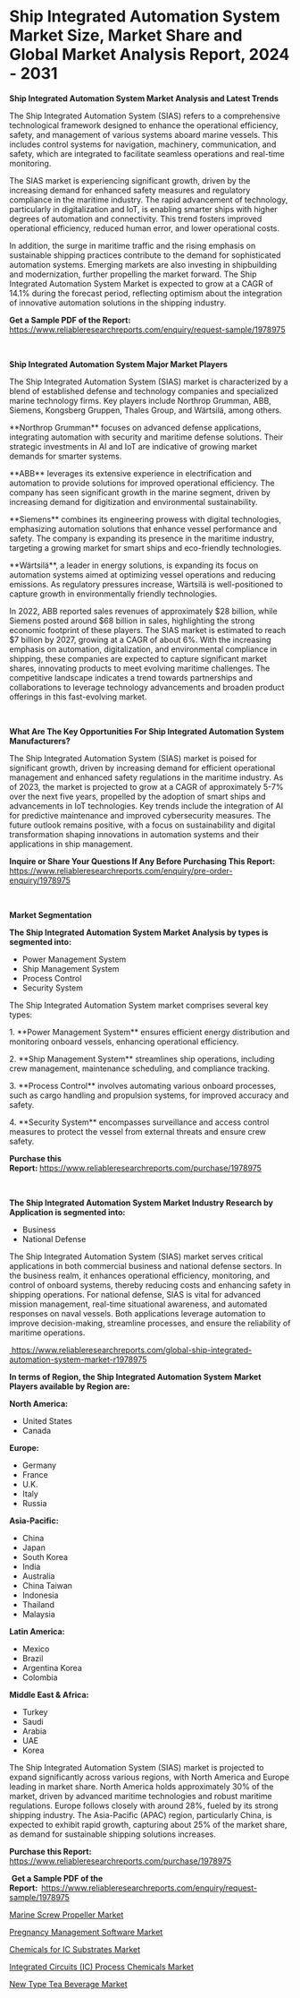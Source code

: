 <p><h1>Ship Integrated Automation System Market Size, Market Share and Global Market Analysis Report, 2024 - 2031</h1></p><p><strong>Ship Integrated Automation System Market Analysis and Latest Trends</strong></p>
<p><p>The Ship Integrated Automation System (SIAS) refers to a comprehensive technological framework designed to enhance the operational efficiency, safety, and management of various systems aboard marine vessels. This includes control systems for navigation, machinery, communication, and safety, which are integrated to facilitate seamless operations and real-time monitoring.</p><p>The SIAS market is experiencing significant growth, driven by the increasing demand for enhanced safety measures and regulatory compliance in the maritime industry. The rapid advancement of technology, particularly in digitalization and IoT, is enabling smarter ships with higher degrees of automation and connectivity. This trend fosters improved operational efficiency, reduced human error, and lower operational costs.</p><p>In addition, the surge in maritime traffic and the rising emphasis on sustainable shipping practices contribute to the demand for sophisticated automation systems. Emerging markets are also investing in shipbuilding and modernization, further propelling the market forward. The Ship Integrated Automation System Market is expected to grow at a CAGR of 14.1% during the forecast period, reflecting optimism about the integration of innovative automation solutions in the shipping industry.</p></p>
<p><strong>Get a Sample PDF of the Report:&nbsp;</strong> <a href="https://www.reliableresearchreports.com/enquiry/request-sample/1978975?utm_campaign=40&utm_medium=2&utm_source=Github&utm_content=ia&utm_term=25102024&utm_id=ship-integrated-automation-system">https://www.reliableresearchreports.com/enquiry/request-sample/1978975</a></p>
<p>&nbsp;</p>
<p><strong>Ship Integrated Automation System Major Market Players</strong></p>
<p><p>The Ship Integrated Automation System (SIAS) market is characterized by a blend of established defense and technology companies and specialized marine technology firms. Key players include Northrop Grumman, ABB, Siemens, Kongsberg Gruppen, Thales Group, and Wärtsilä, among others. </p><p>**Northrop Grumman** focuses on advanced defense applications, integrating automation with security and maritime defense solutions. Their strategic investments in AI and IoT are indicative of growing market demands for smarter systems.</p><p>**ABB** leverages its extensive experience in electrification and automation to provide solutions for improved operational efficiency. The company has seen significant growth in the marine segment, driven by increasing demand for digitization and environmental sustainability.</p><p>**Siemens** combines its engineering prowess with digital technologies, emphasizing automation solutions that enhance vessel performance and safety. The company is expanding its presence in the maritime industry, targeting a growing market for smart ships and eco-friendly technologies.</p><p>**Wärtsilä**, a leader in energy solutions, is expanding its focus on automation systems aimed at optimizing vessel operations and reducing emissions. As regulatory pressures increase, Wärtsilä is well-positioned to capture growth in environmentally friendly technologies.</p><p>In 2022, ABB reported sales revenues of approximately $28 billion, while Siemens posted around $68 billion in sales, highlighting the strong economic footprint of these players. The SIAS market is estimated to reach $7 billion by 2027, growing at a CAGR of about 6%. With the increasing emphasis on automation, digitalization, and environmental compliance in shipping, these companies are expected to capture significant market shares, innovating products to meet evolving maritime challenges. The competitive landscape indicates a trend towards partnerships and collaborations to leverage technology advancements and broaden product offerings in this fast-evolving market.</p></p>
<p>&nbsp;</p>
<p><strong>What Are The Key Opportunities For Ship Integrated Automation System Manufacturers?</strong></p>
<p><p>The Ship Integrated Automation System (SIAS) market is poised for significant growth, driven by increasing demand for efficient operational management and enhanced safety regulations in the maritime industry. As of 2023, the market is projected to grow at a CAGR of approximately 5-7% over the next five years, propelled by the adoption of smart ships and advancements in IoT technologies. Key trends include the integration of AI for predictive maintenance and improved cybersecurity measures. The future outlook remains positive, with a focus on sustainability and digital transformation shaping innovations in automation systems and their applications in ship management.</p></p>
<p><strong>Inquire or Share Your Questions If Any Before Purchasing This Report:</strong> <a href="https://www.reliableresearchreports.com/enquiry/pre-order-enquiry/1978975?utm_campaign=40&utm_medium=2&utm_source=Github&utm_content=ia&utm_term=25102024&utm_id=ship-integrated-automation-system">https://www.reliableresearchreports.com/enquiry/pre-order-enquiry/1978975</a></p>
<p>&nbsp;</p>
<p><strong>Market Segmentation</strong></p>
<p><strong>The Ship Integrated Automation System Market Analysis by types is segmented into:</strong></p>
<p><ul><li>Power Management System</li><li>Ship Management System</li><li>Process Control</li><li>Security System</li></ul></p>
<p><p>The Ship Integrated Automation System market comprises several key types: </p><p>1. **Power Management System** ensures efficient energy distribution and monitoring onboard vessels, enhancing operational efficiency.</p><p>2. **Ship Management System** streamlines ship operations, including crew management, maintenance scheduling, and compliance tracking.</p><p>3. **Process Control** involves automating various onboard processes, such as cargo handling and propulsion systems, for improved accuracy and safety.</p><p>4. **Security System** encompasses surveillance and access control measures to protect the vessel from external threats and ensure crew safety.</p></p>
<p><strong>Purchase this Report:&nbsp;</strong><a href="https://www.reliableresearchreports.com/purchase/1978975?utm_campaign=40&utm_medium=2&utm_source=Github&utm_content=ia&utm_term=25102024&utm_id=ship-integrated-automation-system">https://www.reliableresearchreports.com/purchase/1978975</a></p>
<p>&nbsp;</p>
<p><strong>The Ship Integrated Automation System Market Industry Research by Application is segmented into:</strong></p>
<p><ul><li>Business</li><li>National Defense</li></ul></p>
<p><p>The Ship Integrated Automation System (SIAS) market serves critical applications in both commercial business and national defense sectors. In the business realm, it enhances operational efficiency, monitoring, and control of onboard systems, thereby reducing costs and enhancing safety in shipping operations. For national defense, SIAS is vital for advanced mission management, real-time situational awareness, and automated responses on naval vessels. Both applications leverage automation to improve decision-making, streamline processes, and ensure the reliability of maritime operations.</p></p>
<p><a href="https://www.reliableresearchreports.com/global-ship-integrated-automation-system-market-r1978975?utm_campaign=40&utm_medium=2&utm_source=Github&utm_content=ia&utm_term=25102024&utm_id=ship-integrated-automation-system">&nbsp;https://www.reliableresearchreports.com/global-ship-integrated-automation-system-market-r1978975</a></p>
<p><strong>In terms of Region, the Ship Integrated Automation System Market Players available by Region are:</strong></p>
<p>
    <p> <strong> North America: </strong>
        <ul>
            <li>United States</li>
            <li>Canada</li>
        </ul>
        </p> 
    <p> <strong> Europe: </strong>
        <ul>
            <li>Germany</li>
            <li>France</li>
            <li>U.K.</li>
            <li>Italy</li>
            <li>Russia</li>
        </ul>
        </p> 
    <p> <strong> Asia-Pacific: </strong>
        <ul>
            <li>China</li>
            <li>Japan</li>
            <li>South Korea</li>
            <li>India</li>
            <li>Australia</li>
            <li>China Taiwan</li>
            <li>Indonesia</li>
            <li>Thailand</li>
            <li>Malaysia</li>
        </ul>
        </p> 
    <p> <strong> Latin America: </strong>
        <ul>
            <li>Mexico</li>
            <li>Brazil</li>
            <li>Argentina Korea</li>
            <li>Colombia</li>
        </ul>
        </p> 
    <p> <strong> Middle East & Africa: </strong>
        <ul>
            <li>Turkey</li>
            <li>Saudi</li>
            <li>Arabia</li>
            <li>UAE</li>
            <li>Korea</li>
        </ul>
    </p>
    </p>
<p><p>The Ship Integrated Automation System (SIAS) market is projected to expand significantly across various regions, with North America and Europe leading in market share. North America holds approximately 30% of the market, driven by advanced maritime technologies and robust maritime regulations. Europe follows closely with around 28%, fueled by its strong shipping industry. The Asia-Pacific (APAC) region, particularly China, is expected to exhibit rapid growth, capturing about 25% of the market share, as demand for sustainable shipping solutions increases.</p></p>
<p><strong>Purchase this Report: </strong><a href="https://www.reliableresearchreports.com/purchase/1978975?utm_campaign=40&utm_medium=2&utm_source=Github&utm_content=ia&utm_term=25102024&utm_id=ship-integrated-automation-system">https://www.reliableresearchreports.com/purchase/1978975</a></p>
<p>&nbsp;<strong>Get a Sample PDF of the Report:&nbsp;&nbsp;</strong><a href="https://www.reliableresearchreports.com/enquiry/request-sample/1978975?utm_campaign=40&utm_medium=2&utm_source=Github&utm_content=ia&utm_term=25102024&utm_id=ship-integrated-automation-system">https://www.reliableresearchreports.com/enquiry/request-sample/1978975</a></p>
<p><strong></strong></p>
<p><p><a href="https://issuu.com/reportprime-2/docs/marine-screw-propeller-market-size-_841a3e6bce4295?utm_campaign=40&utm_medium=2&utm_source=Github&utm_content=ia&utm_term=25102024&utm_id=ship-integrated-automation-system">Marine Screw Propeller Market</a></p><p><a href="https://github.com/darcy8m10dupre/Market-Research-Report-List-1/blob/main/pregnancy-management-software-market.md?utm_campaign=40&utm_medium=2&utm_source=Github&utm_content=ia&utm_term=25102024&utm_id=ship-integrated-automation-system">Pregnancy Management Software Market</a></p><p><a href="https://www.linkedin.com/pulse/chemicals-ic-substrates-market-penetration-strategies-untapped-qjpme?utm_campaign=40&utm_medium=2&utm_source=Github&utm_content=ia&utm_term=25102024&utm_id=ship-integrated-automation-system">Chemicals for IC Substrates Market</a></p><p><a href="https://www.linkedin.com/pulse/investing-integrated-circuits-ic-process-chemicals-djdke?utm_campaign=40&utm_medium=2&utm_source=Github&utm_content=ia&utm_term=25102024&utm_id=ship-integrated-automation-system">Integrated Circuits (IC) Process Chemicals Market</a></p><p><a href="https://github.com/michaelhall412/Market-Research-Report-List-1/blob/main/new-type-tea-beverage-market.md?utm_campaign=40&utm_medium=2&utm_source=Github&utm_content=ia&utm_term=25102024&utm_id=ship-integrated-automation-system">New Type Tea Beverage Market</a></p></p>